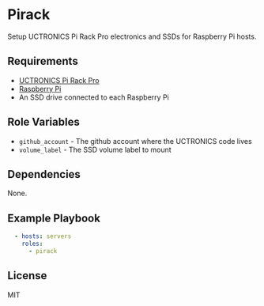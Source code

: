 # Pirack

Setup UCTRONICS Pi Rack Pro electronics and SSDs for Raspberry Pi hosts.

## Requirements

*   [UCTRONICS Pi Rack Pro](https://www.uctronics.com/uctronics-pi-rack-pro-for-raspberry-pi-4b-19-1u-rack-mount-support-for-4-2-5-ssds.html)
*   [Raspberry Pi](https://www.raspberrypi.com/)
*   An SSD drive connected to each Raspberry Pi

## Role Variables

*   `github_account` - The github account where the UCTRONICS code lives
*   `volume_label` - The SSD volume label to mount

## Dependencies

None.

## Example Playbook

```yml
  - hosts: servers
    roles:
      - pirack
```

## License

MIT
